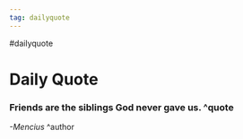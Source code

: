 ```yaml
---
tag: dailyquote
---
```


#dailyquote

# Daily Quote

### Friends are the siblings God never gave us. ^quote
*-Mencius* ^author
